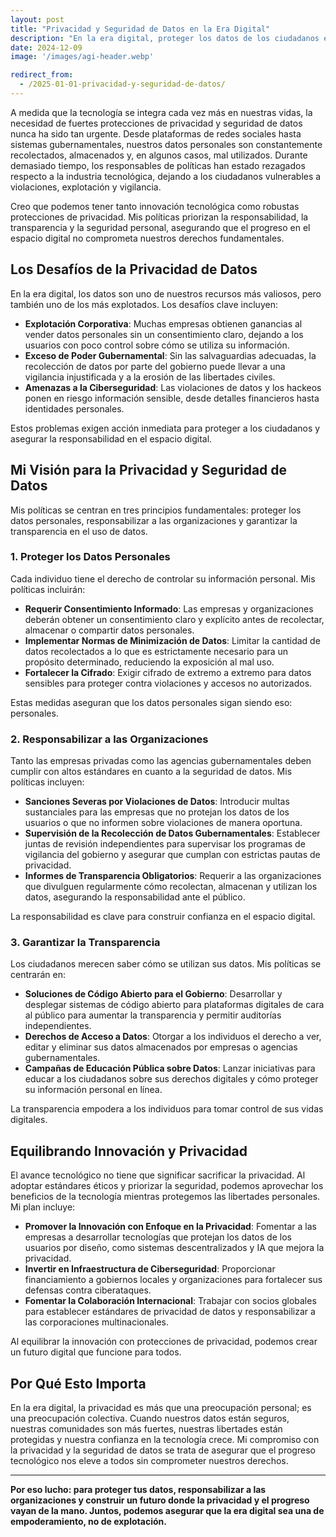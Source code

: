 ```yaml
---
layout: post
title: "Privacidad y Seguridad de Datos en la Era Digital"
description: "En la era digital, proteger los datos de los ciudadanos es fundamental. Mis políticas priorizan la privacidad, la responsabilidad y la transparencia para asegurar que el avance tecnológico no comprometa la seguridad personal."
date: 2024-12-09
image: '/images/agi-header.webp'

redirect_from:
  - /2025-01-01-privacidad-y-seguridad-de-datos/
---
```


A medida que la tecnología se integra cada vez más en nuestras vidas, la necesidad de fuertes protecciones de privacidad y seguridad de datos nunca ha sido tan urgente. Desde plataformas de redes sociales hasta sistemas gubernamentales, nuestros datos personales son constantemente recolectados, almacenados y, en algunos casos, mal utilizados. Durante demasiado tiempo, los responsables de políticas han estado rezagados respecto a la industria tecnológica, dejando a los ciudadanos vulnerables a violaciones, explotación y vigilancia.

Creo que podemos tener tanto innovación tecnológica como robustas protecciones de privacidad. Mis políticas priorizan la responsabilidad, la transparencia y la seguridad personal, asegurando que el progreso en el espacio digital no comprometa nuestros derechos fundamentales.

## Los Desafíos de la Privacidad de Datos

En la era digital, los datos son uno de nuestros recursos más valiosos, pero también uno de los más explotados. Los desafíos clave incluyen:

- **Explotación Corporativa**: Muchas empresas obtienen ganancias al vender datos personales sin un consentimiento claro, dejando a los usuarios con poco control sobre cómo se utiliza su información.  
- **Exceso de Poder Gubernamental**: Sin las salvaguardias adecuadas, la recolección de datos por parte del gobierno puede llevar a una vigilancia injustificada y a la erosión de las libertades civiles.  
- **Amenazas a la Ciberseguridad**: Las violaciones de datos y los hackeos ponen en riesgo información sensible, desde detalles financieros hasta identidades personales.  

Estos problemas exigen acción inmediata para proteger a los ciudadanos y asegurar la responsabilidad en el espacio digital.

## Mi Visión para la Privacidad y Seguridad de Datos

Mis políticas se centran en tres principios fundamentales: proteger los datos personales, responsabilizar a las organizaciones y garantizar la transparencia en el uso de datos.

### 1. **Proteger los Datos Personales**

Cada individuo tiene el derecho de controlar su información personal. Mis políticas incluirán:

- **Requerir Consentimiento Informado**: Las empresas y organizaciones deberán obtener un consentimiento claro y explícito antes de recolectar, almacenar o compartir datos personales.  
- **Implementar Normas de Minimización de Datos**: Limitar la cantidad de datos recolectados a lo que es estrictamente necesario para un propósito determinado, reduciendo la exposición al mal uso.  
- **Fortalecer la Cifrado**: Exigir cifrado de extremo a extremo para datos sensibles para proteger contra violaciones y accesos no autorizados.  

Estas medidas aseguran que los datos personales sigan siendo eso: personales.

### 2. **Responsabilizar a las Organizaciones**

Tanto las empresas privadas como las agencias gubernamentales deben cumplir con altos estándares en cuanto a la seguridad de datos. Mis políticas incluyen:

- **Sanciones Severas por Violaciones de Datos**: Introducir multas sustanciales para las empresas que no protejan los datos de los usuarios o que no informen sobre violaciones de manera oportuna.  
- **Supervisión de la Recolección de Datos Gubernamentales**: Establecer juntas de revisión independientes para supervisar los programas de vigilancia del gobierno y asegurar que cumplan con estrictas pautas de privacidad.  
- **Informes de Transparencia Obligatorios**: Requerir a las organizaciones que divulguen regularmente cómo recolectan, almacenan y utilizan los datos, asegurando la responsabilidad ante el público.  

La responsabilidad es clave para construir confianza en el espacio digital.

### 3. **Garantizar la Transparencia**

Los ciudadanos merecen saber cómo se utilizan sus datos. Mis políticas se centrarán en:

- **Soluciones de Código Abierto para el Gobierno**: Desarrollar y desplegar sistemas de código abierto para plataformas digitales de cara al público para aumentar la transparencia y permitir auditorías independientes.  
- **Derechos de Acceso a Datos**: Otorgar a los individuos el derecho a ver, editar y eliminar sus datos almacenados por empresas o agencias gubernamentales.  
- **Campañas de Educación Pública sobre Datos**: Lanzar iniciativas para educar a los ciudadanos sobre sus derechos digitales y cómo proteger su información personal en línea.  

La transparencia empodera a los individuos para tomar control de sus vidas digitales.

## Equilibrando Innovación y Privacidad

El avance tecnológico no tiene que significar sacrificar la privacidad. Al adoptar estándares éticos y priorizar la seguridad, podemos aprovechar los beneficios de la tecnología mientras protegemos las libertades personales. Mi plan incluye:

- **Promover la Innovación con Enfoque en la Privacidad**: Fomentar a las empresas a desarrollar tecnologías que protejan los datos de los usuarios por diseño, como sistemas descentralizados y IA que mejora la privacidad.  
- **Invertir en Infraestructura de Ciberseguridad**: Proporcionar financiamiento a gobiernos locales y organizaciones para fortalecer sus defensas contra ciberataques.  
- **Fomentar la Colaboración Internacional**: Trabajar con socios globales para establecer estándares de privacidad de datos y responsabilizar a las corporaciones multinacionales.  

Al equilibrar la innovación con protecciones de privacidad, podemos crear un futuro digital que funcione para todos.

## Por Qué Esto Importa

En la era digital, la privacidad es más que una preocupación personal; es una preocupación colectiva. Cuando nuestros datos están seguros, nuestras comunidades son más fuertes, nuestras libertades están protegidas y nuestra confianza en la tecnología crece. Mi compromiso con la privacidad y la seguridad de datos se trata de asegurar que el progreso tecnológico nos eleve a todos sin comprometer nuestros derechos.

---

**Por eso lucho: para proteger tus datos, responsabilizar a las organizaciones y construir un futuro donde la privacidad y el progreso vayan de la mano. Juntos, podemos asegurar que la era digital sea una de empoderamiento, no de explotación.**